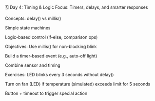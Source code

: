 🗓️ Day 4: Timing & Logic
Focus: Timers, delays, and smarter responses

Concepts:
delay() vs millis()

Simple state machines

Logic-based control (if-else, comparison ops)

Objectives:
Use millis() for non-blocking blink

Build a timer-based event (e.g., auto-off light)

Combine sensor and timing

Exercises:
LED blinks every 3 seconds without delay()

Turn on fan (LED) if temperature (simulated) exceeds limit for 5 seconds

Button + timeout to trigger special action


